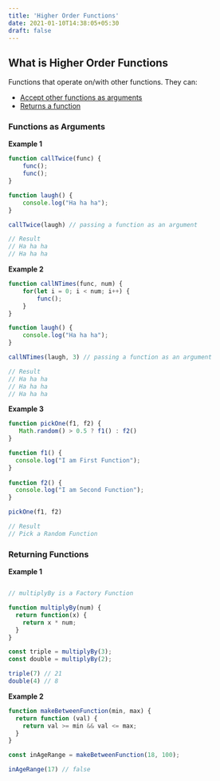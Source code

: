 ```yaml
---
title: 'Higher Order Functions'
date: 2021-01-10T14:38:05+05:30
draft: false
---
```


## What is Higher Order Functions

Functions that operate on/with other functions. They can:

- [Accept other functions as arguments](#functions-as-arguments)
- [Returns a function](#returning-functions)

### Functions as Arguments

**Example 1**

```javascript
function callTwice(func) {
	func();
	func();
}

function laugh() {
	console.log("Ha ha ha");
}

callTwice(laugh) // passing a function as an argument

// Result
// Ha ha ha 
// Ha ha ha
```
**Example 2**

```javascript
function callNTimes(func, num) {
	for(let i = 0; i < num; i++) {
		func();
	}
}

function laugh() {
	console.log("Ha ha ha");
}

callNTimes(laugh, 3) // passing a function as an argument

// Result
// Ha ha ha 
// Ha ha ha
// Ha ha ha
```

**Example 3**

```javascript
function pickOne(f1, f2) {
   Math.random() > 0.5 ? f1() : f2()
}

function f1() {
  console.log("I am First Function");
}
  
function f2() {
  console.log("I am Second Function");
}

pickOne(f1, f2) 

// Result 
// Pick a Random Function
```

### Returning Functions

**Example 1**

```javascript

// multiplyBy is a Factory Function

function multiplyBy(num) {
  return function(x) {
    return x * num;
  } 
}

const triple = multiplyBy(3);
const double = multiplyBy(2);

triple(7) // 21
double(4) // 8
```

**Example 2**

```javascript
function makeBetweenFunction(min, max) {
  return function (val) {
    return val >= min && val <= max;
  }
}

const inAgeRange = makeBetweenFunction(18, 100);

inAgeRange(17) // false
```